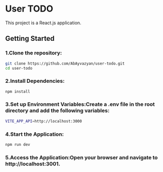 # User TODO
This project is a React.js application.

## Getting Started
### 1.Clone the repository:
```bash
git clone https://github.com/AbAyvazyan/user-todo.git
cd user-todo
```
### 2.Install Dependencies:
```bash
npm install
```
### 3.Set up Environment Variables:Create a .env file in the root directory and add the following variables:
```bash
VITE_APP_API=http://localhost:3000
```

### 4.Start the Application:
```bash
npm run dev
```

### 5.Access the Application:Open your browser and navigate to http://localhost:3001.
